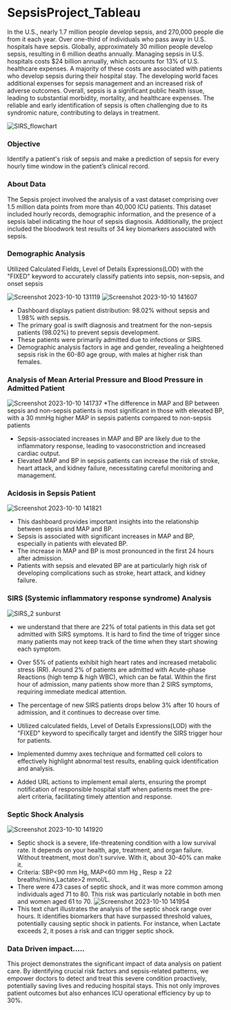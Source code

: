 # SepsisProject_Tableau
In the U.S., nearly 1.7 million people develop sepsis, and 270,000 people die from it each year. Over one-third of individuals who pass away in U.S. hospitals have sepsis. Globally, approximately 30 million people develop sepsis, resulting in 6 million deaths annually. Managing sepsis in U.S. hospitals costs $24 billion annually, which accounts for 13% of U.S. healthcare expenses. A majority of these costs are associated with patients who develop sepsis during their hospital stay. The developing world faces additional expenses for sepsis management and an increased risk of adverse outcomes. Overall, sepsis is a significant public health issue, leading to substantial morbidity, mortality, and healthcare expenses. The reliable and early identification of sepsis is often challenging due to its syndromic nature, contributing to delays in treatment.

![SIRS_flowchart](https://github.com/KrishnaVidja/SepsisProject_Tableau/assets/106781881/ab3ec548-d1e1-4820-bfdc-0e23bc0d5fa2)
### Objective
Identify a patient's risk of sepsis and make a prediction of sepsis for every hourly time window in the patient’s clinical record.

### About Data
The Sepsis project involved the analysis of a vast dataset comprising over 1.5 million data points from more than 40,000 ICU patients. This dataset included hourly records, demographic information, and the presence of a sepsis label indicating the hour of sepsis diagnosis. Additionally, the project included the bloodwork test results of 34 key biomarkers associated with sepsis.

### Demographic Analysis
Utilized Calculated Fields, Level of Details Expressions(LOD) with the "FIXED" keyword to accurately classify patients into sepsis, non-sepsis, and onset sepsis

![Screenshot 2023-10-10 131119](https://github.com/KrishnaVidja/SepsisProject_Tableau/assets/106781881/4cbce868-4447-4f68-8e70-24c0b4c27867)
![Screenshot 2023-10-10 141607](https://github.com/KrishnaVidja/SepsisProject_Tableau/assets/106781881/0b010000-ac1e-439c-bc77-0937a5ad20b7)
* Dashboard displays patient distribution: 98.02% without sepsis and 1.98% with sepsis.
* The primary goal is swift diagnosis and treatment for the non-sepsis patients (98.02%) to prevent sepsis development.
* These patients were primarily admitted due to infections or SIRS.
* Demographic analysis factors in age and gender, revealing a heightened sepsis risk in the 60-80 age group, with males at higher risk than females.
  
### Analysis of Mean Arterial Pressure and Blood Pressure in Admitted Patient
![Screenshot 2023-10-10 141737](https://github.com/KrishnaVidja/SepsisProject_Tableau/assets/106781881/0c4ee4b0-d36a-4175-89d3-ce26a8cb59e0)
*The difference in MAP and BP between sepsis and non-sepsis patients is most significant in those with elevated BP, with a 30 mmHg higher MAP in sepsis patients compared to non-sepsis patients
* Sepsis-associated increases in MAP and BP are likely due to the inflammatory response, leading to vasoconstriction and increased cardiac output.
* Elevated MAP and BP in sepsis patients can increase the risk of stroke, heart attack, and kidney failure, necessitating careful monitoring and management.
  
### Acidosis in Sepsis Patient
![Screenshot 2023-10-10 141821](https://github.com/KrishnaVidja/SepsisProject_Tableau/assets/106781881/f1bec77f-1b54-4af7-8f42-eaf541c59aab)
* This dashboard provides important insights into the relationship between sepsis and MAP and BP.
* Sepsis is associated with significant increases in MAP and BP, especially in patients with elevated BP.
* The increase in MAP and BP is most pronounced in the first 24 hours after admission.
* Patients with sepsis and elevated BP are at particularly high risk of developing complications such as stroke, heart attack, and kidney failure.

### SIRS (Systemic inflammatory response syndrome) Analysis
![SIRS_2 sunburst](https://github.com/KrishnaVidja/SepsisProject_Tableau/assets/106781881/c74d231a-6da3-4154-a89c-7436c6e10162)
* we understand that there are 22% of total patients in this data set got admitted with SIRS symptoms. It is hard to find the time of trigger since many patients may not keep track of the time when they start showing each symptom.
* Over 55% of patients exhibit high heart rates and increased metabolic stress (RR). Around 2% of patients are admitted with Acute-phase Reactions (high temp & high WBC), which can be fatal. Within the first hour of admission, many patients show more than 2 SIRS symptoms, requiring immediate medical attention.
* The percentage of new SIRS patients drops below 3% after 10 hours of admission, and it continues to decrease over time.

  

* Utilized calculated fields, Level of Details Expressions(LOD) with the "FIXED" keyword to specifically target and identify the SIRS trigger hour for patients.
* Implemented dummy axes technique and formatted cell colors to effectively highlight abnormal test results, enabling quick identification and analysis.
* Added URL actions to implement email alerts, ensuring the prompt notification of responsible hospital staff when patients meet the pre-alert criteria, facilitating timely attention and response.

### Septic Shock Analysis
![Screenshot 2023-10-10 141920](https://github.com/KrishnaVidja/SepsisProject_Tableau/assets/106781881/417421c2-2603-4d83-9406-e25ef27731f3)
* Septic shock is a severe, life-threatening condition with a low survival rate. It depends on your health, age, treatment, and organ failure. Without treatment, most don't survive. With it, about 30-40% can make it.
* Criteria: SBP<90 mm Hg, MAP<60 mm Hg , Resp ≥ 22 breaths/mins,Lactate>2 mmol/L.
* There were 473 cases of septic shock, and it was more common among individuals aged 71 to 80. This risk was particularly notable in both men and women aged 61 to 70.
![Screenshot 2023-10-10 141954](https://github.com/KrishnaVidja/SepsisProject_Tableau/assets/106781881/82c51811-0c40-4b7e-ba11-ac50f367da43)
* This text chart illustrates the analysis of the septic shock range over hours. It identifies biomarkers that have surpassed threshold values, potentially causing septic shock in patients. For instance, when Lactate exceeds 2, it poses a risk and can trigger septic shock.

### Data Driven impact.....
This project demonstrates the significant impact of data analysis on patient care. By identifying crucial risk factors and sepsis-related patterns, we empower doctors to detect and treat this severe condition proactively, potentially saving lives and reducing hospital stays. This not only improves patient outcomes but also enhances ICU operational efficiency by up to 30%.






